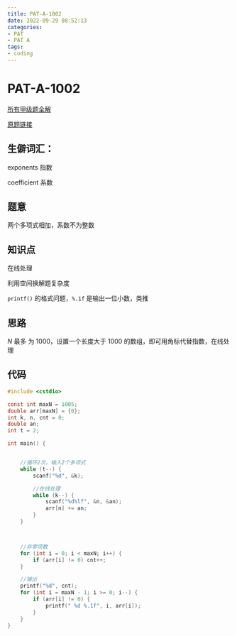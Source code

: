 ```yaml
---
title: PAT-A-1002
date: 2022-09-29 08:52:13
categories: 
- PAT
- PAT A
tags: 
- coding
---
```


# PAT-A-1002

[所有甲级题全解](https://github.com/Squ1rrel-K/PAT-A-CPP)

[原题链接](https://pintia.cn/problem-sets/994805342720868352/problems/994805526272000000)

## 生僻词汇：

exponents  指数

coefficient 系数

## 题意

两个多项式相加，系数不为整数

## 知识点

在线处理

利用空间换解题复杂度

`printf()` 的格式问题，`%.1f` 是输出一位小数，类推

## 思路

$N$ 最多 为 1000，设置一个长度大于 1000 的数组，即可用角标代替指数，在线处理

## 代码

```c
#include <cstdio>

const int maxN = 1005;
double arr[maxN] = {0};
int k, n, cnt = 0;
double an;
int t = 2;

int main() {


    //循环2次，输入2个多项式
    while (t--) {
        scanf("%d", &k);

        //在线处理
        while (k--) {
            scanf("%d%lf", &n, &an);
            arr[n] += an;
        }
    }



    //非零项数
    for (int i = 0; i < maxN; i++) {
        if (arr[i] != 0) cnt++;
    }

    //输出
    printf("%d", cnt);
    for (int i = maxN - 1; i >= 0; i--) {
        if (arr[i] != 0) {
            printf(" %d %.1f", i, arr[i]);
        }
    }
}
```

